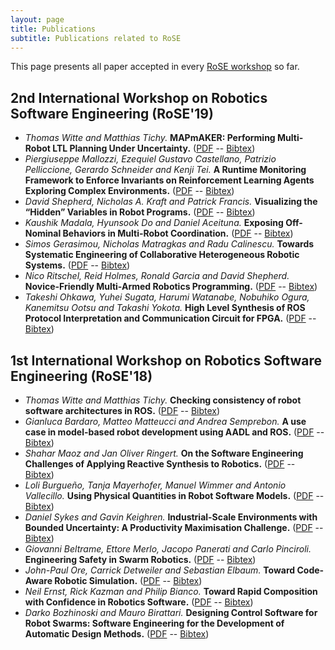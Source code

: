 ```yaml
---
layout: page
title: Publications
subtitle: Publications related to RoSE
---
```


This page presents all paper accepted in every [RoSE workshop](workshops) so far. 

## 2nd International Workshop on Robotics Software Engineering (RoSE'19)

* _Thomas Witte and Matthias Tichy._ **MAPmAKER: Performing Multi-Robot LTL Planning Under Uncertainty.** ([PDF](/files/rose2019/papers/rose2019_1.pdf) -- [Bibtex](/files/rose2019/papers/rose2019_1.bib))
* _Piergiuseppe Mallozzi, Ezequiel Gustavo Castellano, Patrizio Pelliccione, Gerardo Schneider and Kenji Tei._ **A Runtime Monitoring Framework to Enforce Invariants on Reinforcement Learning Agents Exploring Complex Environments.** ([PDF](./files/rose2019/papers/rose2019_2.pdf) -- [Bibtex](./files/rose2019/papers/rose2019_2.bib))
* _David Shepherd, Nicholas A. Kraft and Patrick Francis._ **Visualizing the “Hidden” Variables in Robot Programs.** ([PDF](./files/rose2019/papers/rose2019_3.pdf) -- [Bibtex](./files/rose2019/papers/rose2019_3.bib))
* _Kaushik Madala, Hyunsook Do and Daniel Aceituna._ **Exposing Off-Nominal Behaviors in Multi-Robot Coordination.** ([PDF](./files/rose2019/papers/rose2019_4.pdf) -- [Bibtex](./files/rose2019/papers/rose2019_4.bib))
* _Simos Gerasimou, Nicholas Matragkas and Radu Calinescu._ **Towards Systematic Engineering of Collaborative Heterogeneous Robotic Systems.** ([PDF](./files/rose2019/papers/rose2019_5.pdf) -- [Bibtex](./files/rose2019/papers/rose2019_5.bib))
* _Nico Ritschel, Reid Holmes, Ronald Garcia and David Shepherd._ **Novice-Friendly Multi-Armed Robotics Programming.** ([PDF](./files/rose2019/papers/rose2019_6.pdf) -- [Bibtex](./files/rose2019/papers/rose2019_6.bib))
* _Takeshi Ohkawa, Yuhei Sugata, Harumi Watanabe, Nobuhiko Ogura, Kanemitsu Ootsu and Takashi Yokota._ **High Level Synthesis of ROS Protocol Interpretation and Communication Circuit for FPGA.** ([PDF](./files/rose2019/papers/rose2019_7.pdf) -- [Bibtex](./files/rose2019/papers/rose2019_7.pdf))

## 1st International Workshop on Robotics Software Engineering (RoSE'18)

* _Thomas Witte and Matthias Tichy._ **Checking consistency of robot software architectures in ROS.** ([PDF](./files/rose2018/papers/rose2018_1.pdf) -- [Bibtex](./files/rose2018/papers/rose2018_1.bib))
* _Gianluca Bardaro, Matteo Matteucci and Andrea Semprebon._ **A use case in model-based robot development using AADL and ROS.** ([PDF](./files/rose2018/papers/rose2018_2.pdf) -- [Bibtex](./files/rose2018/papers/rose2018_2.bib))
* _Shahar Maoz and Jan Oliver Ringert._ **On the Software Engineering Challenges of Applying Reactive Synthesis to Robotics.** ([PDF](./files/rose2018/papers/rose2018_3.pdf) -- [Bibtex](./files/rose2018/papers/rose2018_3.bib))
* _Loli Burgueño, Tanja Mayerhofer, Manuel Wimmer and Antonio Vallecillo._ **Using Physical Quantities in Robot Software Models.** ([PDF](./files/rose2018/papers/rose2018_4.pdf) -- [Bibtex](./files/rose2018/papers/rose2018_4.bib))
* _Daniel Sykes and Gavin Keighren._ **Industrial-Scale Environments with Bounded Uncertainty: A Productivity Maximisation Challenge.** ([PDF](./files/rose2018/papers/rose2018_5.pdf) -- [Bibtex](./files/rose2018/papers/rose2018_5.bib))
* _Giovanni Beltrame, Ettore Merlo, Jacopo Panerati and Carlo Pinciroli._ **Engineering Safety in Swarm Robotics.** ([PDF](./files/rose2018/papers/rose2018_6.pdf) -- [Bibtex](./files/rose2018/papers/rose2018_6.bib))
* _John-Paul Ore, Carrick Detweiler and Sebastian Elbaum._ **Toward Code-Aware Robotic Simulation.** ([PDF](./files/rose2018/papers/rose2018_7.pdf) -- [Bibtex](./files/rose2018/papers/rose2018_7.pdf))
* _Neil Ernst, Rick Kazman and Philip Bianco._ **Toward Rapid Composition with Confidence in Robotics Software.** ([PDF](./files/rose2018/papers/rose2018_8.pdf) -- [Bibtex](./files/rose2018/papers/rose2018_8.bib))
* _Darko Bozhinoski and Mauro Birattari._ **Designing Control Software for Robot Swarms: Software Engineering for the Development of Automatic Design Methods.** ([PDF](./files/rose2018/papers/rose2018_9.pdf) -- [Bibtex](./files/rose2018/papers/rose2018_9.bib))
